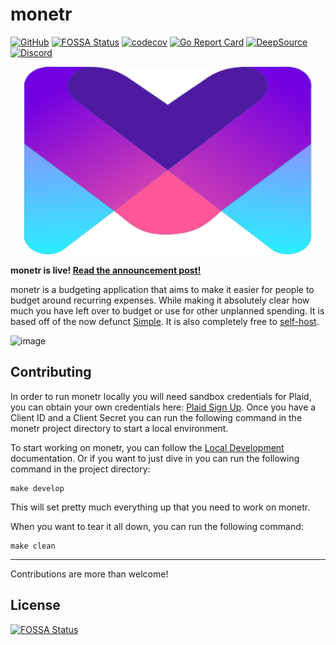 # monetr

[![GitHub](https://github.com/monetr/monetr/actions/workflows/main.yaml/badge.svg?event=push)](https://github.com/monetr/monetr/actions/workflows/main.yaml)
[![FOSSA Status](https://app.fossa.com/api/projects/git%2Bgithub.com%2Fmonetr%2Fmonetr.svg?type=shield)](https://app.fossa.com/projects/git%2Bgithub.com%2Fmonetr%2Fmonetr?ref=badge_shield)
[![codecov](https://codecov.io/gh/monetr/monetr/branch/main/graph/badge.svg?token=4BRVTD3VSJ)](https://codecov.io/gh/monetr/monetr)
[![Go Report Card](https://goreportcard.com/badge/github.com/monetr/monetr)](https://goreportcard.com/report/github.com/monetr/monetr)
[![DeepSource](https://deepsource.io/gh/monetr/monetr.svg/?label=active+issues&show_trend=true&token=aGbSggz8nyhTexdqi1AK1ByR)](https://deepsource.io/gh/monetr/monetr/?ref=repository-badge)
[![Discord](https://discordapp.com/api/guilds/1006270466123636836/widget.png)](https://discord.gg/68wTCXrhuq)

<p align="center">
  <img width="460" height="300" src="https://raw.githubusercontent.com/monetr/monetr/main/docs/src/assets/logo.svg">
</p>

**monetr is live! [Read the announcement post!](https://monetr.app/blog/2024-12-30-introduction/)**

monetr is a budgeting application that aims to make it easier for people to budget around recurring expenses. While
making it absolutely clear how much you have left over to budget or use for other unplanned spending. It is based off of
the now defunct [Simple](https://web.archive.org/web/20201128231953/https://www.simple.com/). It is also completely free
to [self-host](https://monetr.app/documentation/install/).

![image](https://github.com/user-attachments/assets/010648f1-829f-47a2-a408-c1d8759221ab)

## Contributing

In order to run monetr locally you will need sandbox credentials for Plaid, you can obtain your own credentials here:
[Plaid Sign Up](https://dashboard.plaid.com/signup). Once you have a Client ID and a Client Secret you can run the
following command in the monetr project directory to start a local environment.

To start working on monetr, you can follow the [Local
Development](https://monetr.app/documentation/development/local_development/) documentation. Or if you want to just dive
in you can run the following command in the project directory:

```shell
make develop
```

This will set pretty much everything up that you need to work on monetr.

When you want to tear it all down, you can run the following command:

```shell
make clean
```

---

Contributions are more than welcome!

## License

[![FOSSA Status](https://app.fossa.com/api/projects/git%2Bgithub.com%2Fmonetr%2Fmonetr.svg?type=large)](https://app.fossa.com/projects/git%2Bgithub.com%2Fmonetr%2Fmonetr?ref=badge_large)
